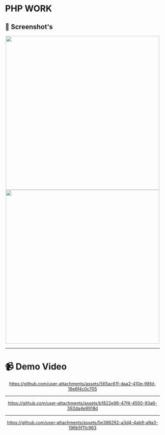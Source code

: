 # PHP WORK


## 📸 Screenshot's

<div align="center">
   <img src="https://github.com/user-attachments/assets/3374eac7-e29c-4d4e-82bb-79d209bdd786" height="500">
   <img src="https://github.com/user-attachments/assets/8805a48c-0513-4b60-bfb1-e927159ddef2" height="500">
</div>

---

# 📹 Demo Video

<div align="center">




https://github.com/user-attachments/assets/565ac61f-daa2-410e-98fd-19e6f4c0c705





</div>

---

<div align="center">






https://github.com/user-attachments/assets/b1822e96-47f4-4550-93a6-392da4e9918d






</div>


---

<div align="center">





https://github.com/user-attachments/assets/5e388292-a3d4-4ab9-a9a3-196b5f11c963




</div>



